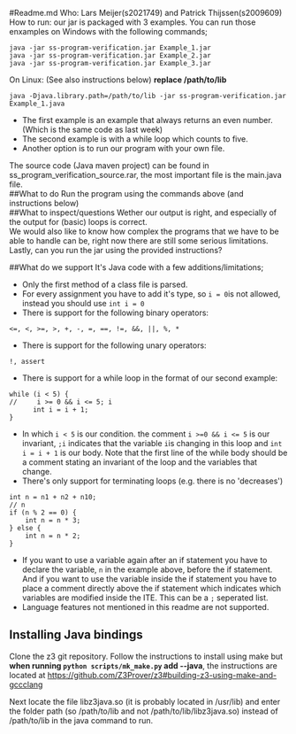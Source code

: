#Readme.md
Who: Lars Meijer(s2021749) and Patrick Thijssen(s2009609)  
How to run: our jar is packaged with 3 examples. You can run those enxamples on Windows with the following commands;  
```Shell
java -jar ss-program-verification.jar Example_1.jar
java -jar ss-program-verification.jar Example_2.jar
java -jar ss-program-verification.jar Example_3.jar
```
On Linux: (See also instructions below) **replace /path/to/lib**
```Shell
java -Djava.library.path=/path/to/lib -jar ss-program-verification.jar Example_1.java
```

  * The first example is an example that always returns an even number. (Which is the same code as last week)
  * The second example is with a while loop which counts to five.  
  * Another option is to run our program with your own file.
 
The source code (Java maven project) can be found in ss_program_verification_source.rar, the most important file is the main.java file.  
##What to do
Run the program using the commands above (and instructions below)  
##What to inspect/questions
Wether our output is right, and especially of the output for (basic) loops is correct.  
We would also like to know how complex the programs that  we have to be able to handle can be, right now there are still some serious limitations.  
Lastly, can you run the jar using the provided instructions?  

##What do we support
It's Java code with a few additions/limitations;
  * Only the first method of a class file is parsed.
  * For every assignment you have to add it's type, so `i = 0`is not allowed, instead you should use `int i = 0`
  * There is support for the following binary operators:
  ```
  <=, <, >=, >, +, -, =, ==, !=, &&, ||, %, *
  ```
  * There is support for the following unary operators:
  ```
  !, assert
  ```
  * There is support for a while loop in the format of our second example:
  ```
  while (i < 5) {
  //     i >= 0 && i <= 5; i
        int i = i + 1;
  }
  ```
  * In which `i < 5` is our condition. the comment `i >=0 && i <= 5` is our invariant, `;i` indicates that the 
  variable `i`is changing in this loop and `int i = i + 1` is our body. Note that the first line of the while body
   should be a comment stating an invariant of the loop and the variables that change. 
  * There's only support for terminating loops (e.g. there is no 'decreases')
  ```
  int n = n1 + n2 + n10;
  // n
  if (n % 2 == 0) {
      int n = n * 3;
  } else {
      int n = n * 2;
  }
  ```
  * If you want to use a variable again after an if statement you have to declare the variable, `n` in the example above,
  before the if statement. And if you want to use the variable inside the if statement you have to place a comment directly 
  above the if statement which indicates which variables are modified inside the ITE. This can be a `;` seperated list.
  * Language features not mentioned in this readme are not supported.
  
## Installing Java bindings
Clone the z3 git repository.
Follow the instructions to install using make but **when running `python scripts/mk_make.py` add --java**, 
the instructions are located at https://github.com/Z3Prover/z3#building-z3-using-make-and-gccclang  

Next locate the file libz3java.so (it is probably located in /usr/lib) and enter the folder path (so /path/to/lib and not /path/to/lib/libz3java.so)
 instead of /path/to/lib in the java command to run.


